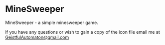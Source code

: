 # MineSweeper
MineSweeper - a simple minesweeper game.

If you have any questions or wish to gain a copy 
of the icon file email me at GeistfulAutomaton@gmail.com
